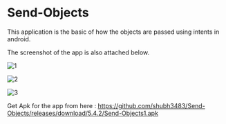 # Send-Objects

This application is the basic of how the objects are passed using intents in android.

The screenshot of the app is also attached below.

![1](https://user-images.githubusercontent.com/65455693/116848039-62f77600-ac09-11eb-9d3a-5589b493a841.JPG)

![2](https://user-images.githubusercontent.com/65455693/116848052-6985ed80-ac09-11eb-96a0-296c28038ec9.JPG)

![3](https://user-images.githubusercontent.com/65455693/116848066-70146500-ac09-11eb-8cb5-74cdda37f262.JPG)

Get Apk for the app from here : https://github.com/shubh3483/Send-Objects/releases/download/5.4.2/Send-Objects1.apk
